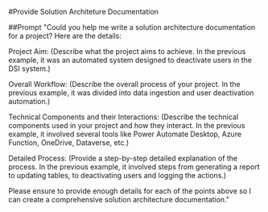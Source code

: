 #Provide Solution Architeture Documentation

##Prompt
"Could you help me write a solution architecture documentation for a project? Here are the details:

Project Aim: (Describe what the project aims to achieve. In the previous example, it was an automated system designed to deactivate users in the DSI system.)

Overall Workflow: (Describe the overall process of your project. In the previous example, it was divided into data ingestion and user deactivation automation.)

Technical Components and their Interactions: (Describe the technical components used in your project and how they interact. In the previous example, it involved several tools like Power Automate Desktop, Azure Function, OneDrive, Dataverse, etc.)

Detailed Process: (Provide a step-by-step detailed explanation of the process. In the previous example, it involved steps from generating a report to updating tables, to deactivating users and logging the actions.)

Please ensure to provide enough details for each of the points above so I can create a comprehensive solution architecture documentation."
